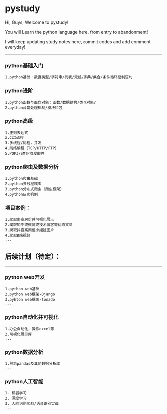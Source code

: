 pystudy
===========================

Hi, Guys, Welcome to pystudy!

You will Learn the python language here, from entry to abandonment!

I will keep updating study notes here, commit codes and add comment everyday!

****

### python基础入门

	1.python基础：数据类型/字符串/列表/元组/字典/集合/条件循环控制语句
	
### python进阶

	1.python函数与面向对象：函数/数据结构/类与对象/
	2.python异常处理机制/模块和包
		
### python高级

	1.正则表达式
	2.CGI编程
	3.多线程/协程，并发
	4.网络编程（TCP/HTTP/FTP）
	5.POP3/SMTP收发邮件

### python爬虫及数据分析

	1.python爬虫基础
	2.python多线程爬虫
	3.python分布式爬虫（爬虫框架）
	4.python反爬机制
	
### 项目案例：

	1.爬取南京房价并可视化展示
	2.爬取知乎或微博或技术博客等优秀文章
	3.爬取抖音高颜值小姐姐图片
	4.爬取B站视频
	...
  
  
## 后续计划（待定）：
------

### python web开发

	1.python web基础
	2.python web框架-Django
	3.pyhton web框架-tonado
	...
	
### python自动化并可视化

	1.办公自动化，操作excel等
	2.可视化展示库
	...

### python数据分析

	1.熟悉pandas及其他数据分析库
	...

### python人工智能

	1. 机器学习
	2. 深度学习
	3. 人脸识别实战/语音识别实战
	...
